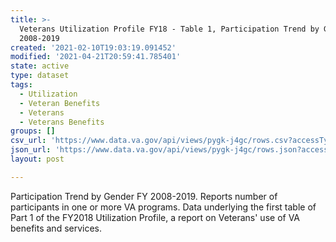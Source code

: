 ```yaml
---
title: >-
  Veterans Utilization Profile FY18 - Table 1, Participation Trend by Gender FY
  2008-2019
created: '2021-02-10T19:03:19.091452'
modified: '2021-04-21T20:59:41.785401'
state: active
type: dataset
tags:
  - Utilization
  - Veteran Benefits
  - Veterans
  - Veterans Benefits
groups: []
csv_url: 'https://www.data.va.gov/api/views/pygk-j4gc/rows.csv?accessType=DOWNLOAD'
json_url: 'https://www.data.va.gov/api/views/pygk-j4gc/rows.json?accessType=DOWNLOAD'
layout: post

---
```

Participation Trend by Gender FY 2008-2019.  Reports number of participants in one or more VA programs. Data underlying the first table of Part 1 of the FY2018 Utilization Profile, a report on Veterans' use of VA benefits and services.
